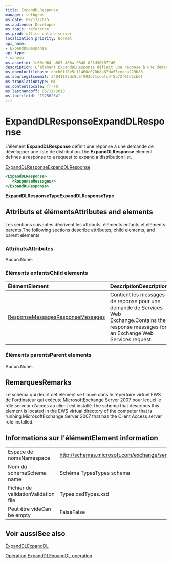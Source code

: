 ```yaml
---
title: ExpandDLResponse
manager: sethgros
ms.date: 09/17/2015
ms.audience: Developer
ms.topic: reference
ms.prod: office-online-server
localization_priority: Normal
api_name:
- ExpandDLResponse
api_type:
- schema
ms.assetid: 1c60dd64-a083-460a-9840-021d30f871d6
description: L’élément ExpandDLResponse définit une réponse à une demande de développer une liste de distribution.
ms.openlocfilehash: dbcb0ff8e5c11460c070b8a87da53cecca279b88
ms.sourcegitcommit: 34041125dc8c5f993b21cebfc4f8b72f0fd2cb6f
ms.translationtype: MT
ms.contentlocale: fr-FR
ms.lasthandoff: 06/11/2018
ms.locfileid: "19756254"
---
```

# <a name="expanddlresponse"></a><span data-ttu-id="887c1-103">ExpandDLResponse</span><span class="sxs-lookup"><span data-stu-id="887c1-103">ExpandDLResponse</span></span>

<span data-ttu-id="887c1-104">L’élément **ExpandDLResponse** définit une réponse à une demande de développer une liste de distribution.</span><span class="sxs-lookup"><span data-stu-id="887c1-104">The **ExpandDLResponse** element defines a response to a request to expand a distribution list.</span></span> 
  
[<span data-ttu-id="887c1-105">ExpandDLResponse</span><span class="sxs-lookup"><span data-stu-id="887c1-105">ExpandDLResponse</span></span>](expanddlresponse.md)
  
```xml
<ExpandDLResponse>
   <ResponseMessages/>
</ExpandDLResponse>
```

 <span data-ttu-id="887c1-106">**ExpandDLResponseType**</span><span class="sxs-lookup"><span data-stu-id="887c1-106">**ExpandDLResponseType**</span></span>
## <a name="attributes-and-elements"></a><span data-ttu-id="887c1-107">Attributs et éléments</span><span class="sxs-lookup"><span data-stu-id="887c1-107">Attributes and elements</span></span>

<span data-ttu-id="887c1-108">Les sections suivantes décrivent les attributs, éléments enfants et éléments parents.</span><span class="sxs-lookup"><span data-stu-id="887c1-108">The following sections describe attributes, child elements, and parent elements.</span></span>
  
### <a name="attributes"></a><span data-ttu-id="887c1-109">Attributs</span><span class="sxs-lookup"><span data-stu-id="887c1-109">Attributes</span></span>

<span data-ttu-id="887c1-110">Aucun.</span><span class="sxs-lookup"><span data-stu-id="887c1-110">None.</span></span>
  
### <a name="child-elements"></a><span data-ttu-id="887c1-111">Éléments enfants</span><span class="sxs-lookup"><span data-stu-id="887c1-111">Child elements</span></span>

|<span data-ttu-id="887c1-112">**Élément**</span><span class="sxs-lookup"><span data-stu-id="887c1-112">**Element**</span></span>|<span data-ttu-id="887c1-113">**Description**</span><span class="sxs-lookup"><span data-stu-id="887c1-113">**Description**</span></span>|
|:-----|:-----|
|[<span data-ttu-id="887c1-114">ResponseMessages</span><span class="sxs-lookup"><span data-stu-id="887c1-114">ResponseMessages</span></span>](responsemessages.md) <br/> |<span data-ttu-id="887c1-115">Contient les messages de réponse pour une demande de Services Web Exchange.</span><span class="sxs-lookup"><span data-stu-id="887c1-115">Contains the response messages for an Exchange Web Services request.</span></span>  <br/> |
   
### <a name="parent-elements"></a><span data-ttu-id="887c1-116">Éléments parents</span><span class="sxs-lookup"><span data-stu-id="887c1-116">Parent elements</span></span>

<span data-ttu-id="887c1-117">Aucun.</span><span class="sxs-lookup"><span data-stu-id="887c1-117">None.</span></span>
  
## <a name="remarks"></a><span data-ttu-id="887c1-118">Remarques</span><span class="sxs-lookup"><span data-stu-id="887c1-118">Remarks</span></span>

<span data-ttu-id="887c1-119">Le schéma qui décrit cet élément se trouve dans le répertoire virtuel EWS de l'ordinateur qui exécute MicrosoftExchange Server 2007 pour lequel le rôle serveur d'accès au client est installé.</span><span class="sxs-lookup"><span data-stu-id="887c1-119">The schema that describes this element is located in the EWS virtual directory of the computer that is running MicrosoftExchange Server 2007 that has the Client Access server role installed.</span></span>
  
## <a name="element-information"></a><span data-ttu-id="887c1-120">Informations sur l'élément</span><span class="sxs-lookup"><span data-stu-id="887c1-120">Element information</span></span>

|||
|:-----|:-----|
|<span data-ttu-id="887c1-121">Espace de noms</span><span class="sxs-lookup"><span data-stu-id="887c1-121">Namespace</span></span>  <br/> |http://schemas.microsoft.com/exchange/services/2006/types  <br/> |
|<span data-ttu-id="887c1-122">Nom du schéma</span><span class="sxs-lookup"><span data-stu-id="887c1-122">Schema name</span></span>  <br/> |<span data-ttu-id="887c1-123">Schéma Types</span><span class="sxs-lookup"><span data-stu-id="887c1-123">Types schema</span></span>  <br/> |
|<span data-ttu-id="887c1-124">Fichier de validation</span><span class="sxs-lookup"><span data-stu-id="887c1-124">Validation file</span></span>  <br/> |<span data-ttu-id="887c1-125">Types.xsd</span><span class="sxs-lookup"><span data-stu-id="887c1-125">Types.xsd</span></span>  <br/> |
|<span data-ttu-id="887c1-126">Peut être vide</span><span class="sxs-lookup"><span data-stu-id="887c1-126">Can be empty</span></span>  <br/> |<span data-ttu-id="887c1-127">False</span><span class="sxs-lookup"><span data-stu-id="887c1-127">False</span></span>  <br/> |
   
## <a name="see-also"></a><span data-ttu-id="887c1-128">Voir aussi</span><span class="sxs-lookup"><span data-stu-id="887c1-128">See also</span></span>



[<span data-ttu-id="887c1-129">ExpandDL</span><span class="sxs-lookup"><span data-stu-id="887c1-129">ExpandDL</span></span>](expanddl.md)
  
[<span data-ttu-id="887c1-130">Opération ExpandDL</span><span class="sxs-lookup"><span data-stu-id="887c1-130">ExpandDL operation</span></span>](expanddl-operation.md)

